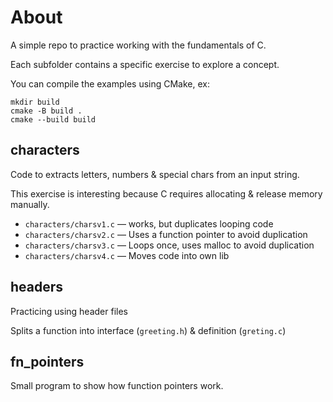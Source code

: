 # About

A simple repo to practice working with the fundamentals of C.

Each subfolder contains a specific exercise to explore a concept.

You can compile the examples using CMake, ex:

```shell
mkdir build
cmake -B build .
cmake --build build
```

## characters

Code to extracts letters, numbers & special chars from an input string.

This exercise is interesting because C requires allocating & release memory manually.

- `characters/charsv1.c` — works, but duplicates looping code
- `characters/charsv2.c` — Uses a function pointer to avoid duplication
- `characters/charsv3.c` — Loops once, uses malloc to avoid duplication
- `characters/charsv4.c` — Moves code into own lib

## headers

Practicing using header files

Splits a function into interface (`greeting.h`) & definition (`greting.c`)

## fn_pointers

Small program to show how function pointers work.

